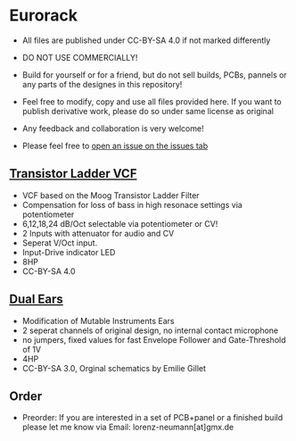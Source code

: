 # Eurorack

- All files are published under CC-BY-SA 4.0 if not marked differently

- DO NOT USE COMMERCIALLY!

- Build for yourself or for a friend, but do not sell builds, PCBs, pannels or any parts of the designes in this repository! 

- Feel free to modify, copy and use all files provided here. If you want to publish derivative work, please do so under same license as original

- Any feedback and collaboration is very welcome!
- Please feel free to [open an issue on the issues tab](https://github.com/Cs4System/Eurorack/issues)



## [Transistor Ladder VCF](https://github.com/Cs4System/Eurorack/tree/main/Transistor_Ladder_VCF)

- VCF based on the Moog Transistor Ladder Filter
- Compensation for loss of bass in high resonace settings via potentiometer
- 6,12,18,24 dB/Oct selectable via potentiometer or CV!
- 2 Inputs with attenuator for audio and CV
- Seperat V/Oct input.
- Input-Drive indicator LED
- 8HP
- CC-BY-SA 4.0

## [Dual Ears](https://github.com/Cs4System/Eurorack/tree/main/Dual%20Ears)
- Modification of Mutable Instruments Ears
- 2 seperat channels of original design, no internal contact microphone
- no jumpers, fixed values for fast Envelope Follower and Gate-Threshold of 1V 
- 4HP
- CC-BY-SA 3.0, Orginal schematics by Emilie Gillet


## Order
- Preorder: If you are interested in a set of PCB+panel or a finished build please let me know via Email: lorenz-neumann[at]gmx.de

